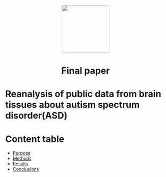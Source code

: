 <section align="center">
  <img src="https://sites.usp.br/fmrpnew/wp-content/uploads/sites/356/2018/05/Brasao_Flamula.png" width="150px" height="150px">
</section>

<h1 align="center">Final paper</h1>

# Reanalysis of public data from brain tissues about autism spectrum disorder(ASD)

# Content table

<!--ts-->

- [Purpose](#purpose)
- [Methods](#methods)
- [Results](#results)
- [Conclusions](#conclusions)

<!--te-->

